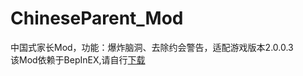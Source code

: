 # ChineseParent_Mod
中国式家长Mod，功能：爆炸脑洞、去除约会警告，适配游戏版本2.0.0.3  
该Mod依赖于BepInEX,请自行[下载](https://github.com/BepInEx/BepInEx/releases)
